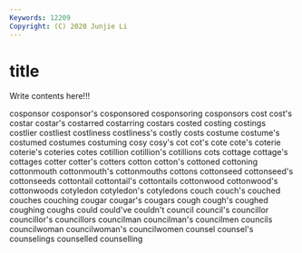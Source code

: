 ```yaml
---
Keywords: 12209
Copyright: (C) 2020 Junjie Li
---
```


# title

Write contents here!!!

cosponsor 
cosponsor's 
cosponsored 
cosponsoring 
cosponsors 
cost 
cost's
costar 
costar's 
costarred 
costarring 
costars 
costed 
costing 
costings 
costlier 
costliest
costliness 
costliness's 
costly 
costs 
costume 
costume's 
costumed 
costumes 
costuming 
cosy
cosy's 
cot 
cot's 
cote 
cote's 
coterie 
coterie's 
coteries 
cotes 
cotillion
cotillion's 
cotillions 
cots 
cottage 
cottage's 
cottages 
cotter 
cotter's 
cotters 
cotton
cotton's 
cottoned 
cottoning 
cottonmouth 
cottonmouth's 
cottonmouths 
cottons 
cottonseed 
cottonseed's 
cottonseeds
cottontail 
cottontail's 
cottontails 
cottonwood 
cottonwood's 
cottonwoods 
cotyledon 
cotyledon's 
cotyledons 
couch
couch's 
couched 
couches 
couching 
cougar 
cougar's 
cougars 
cough 
cough's 
coughed
coughing 
coughs 
could 
could've 
couldn't 
council 
council's 
councillor 
councillor's 
councillors
councilman 
councilman's 
councilmen 
councils 
councilwoman 
councilwoman's 
councilwomen 
counsel 
counsel's 
counselings
counselled 
counselling 

